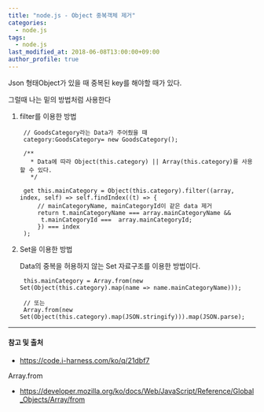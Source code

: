 ```yaml
---
title: "node.js - Object 중복객체 제거"
categories: 
  - node.js
tags:
  - node.js
last_modified_at: 2018-06-08T13:00:00+09:00
author_profile: true
---
```

Json 형태Object가 있을 때 중복된 key를 해야할 때가 있다.

그럴때 나는 밑의 방법처럼 사용한다

1. filter를 이용한 방법

        // GoodsCategory라는 Data가 주어줬을 때
        category:GoodsCategory= new GoodsCategory();

        /**
          * Data에 따라 Object(this.category) || Array(this.category)를 사용할 수 있다.
          */

        get this.mainCategory = Object(this.category).filter((array, index, self) => self.findIndex((t) => {
            // mainCategoryName, mainCategoryId이 같은 data 제거
            return t.mainCategoryName === array.mainCategoryName &&
             t.mainCategoryId ===  array.mainCategoryId; 
            }) === index 
        );

2. Set을 이용한 방법

    Data의 중복을 허용하지 않는 Set 자료구조를 이용한 방법이다.

        this.mainCategory = Array.from(new Set(Object(this.category).map(name => name.mainCategoryName)));

        // 또는
        Array.from(new Set(Object(this.category).map(JSON.stringify))).map(JSON.parse);

    

---
#### 참고 및 출처

- <https://code.i-harness.com/ko/q/21dbf7>

Array.from
- <https://developer.mozilla.org/ko/docs/Web/JavaScript/Reference/Global_Objects/Array/from>

